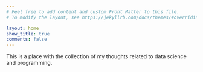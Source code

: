 ```yaml
---
# Feel free to add content and custom Front Matter to this file.
# To modify the layout, see https://jekyllrb.com/docs/themes/#overriding-theme-defaults

layout: home
show_title: true
comments: false
---
```


This is a place with the collection of my thoughts related to data science and programming.
